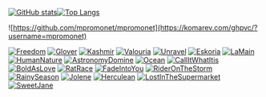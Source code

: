 
[![GitHub stats](https://github-readme-stats.vercel.app/api?username=mpromonet)](https://github.com/mpromonet)[![Top Langs](https://github-readme-stats.vercel.app/api/top-langs/?username=mpromonet&layout=compact&langs_count=10)](https://github.com/mpromonet)

![https://github.com/mpromonet/mpromonet](https://komarev.com/ghpvc/?username=mpromonet)

[![Freedom](https://img.youtube.com/vi/rynxqdNMry4/1.jpg)](https://www.youtube.com/watch?v=rynxqdNMry4)
[![Glover](https://img.youtube.com/vi/BR6pYICqZT0/1.jpg)](https://www.youtube.com/watch?v=BR6pYICqZT0)
[![Kashmir](https://img.youtube.com/vi/bzEYNsFC2gE/1.jpg)](https://www.youtube.com/watch?v=bzEYNsFC2gE)
[![Valouria](https://img.youtube.com/vi/nc0Mv4Iyxvc/1.jpg)](https://www.youtube.com/watch?v=nc0Mv4Iyxvc)
[![Unravel](https://img.youtube.com/vi/Pmrvl4qLzW8/1.jpg)](https://www.youtube.com/watch?v=Pmrvl4qLzW8)
[![Eskoria](https://img.youtube.com/vi/_Y4ifgOxdJY/1.jpg)](https://www.youtube.com/watch?v=_Y4ifgOxdJY)
[![LaMain](https://img.youtube.com/vi/tvanSC9FlkE/1.jpg)](https://www.youtube.com/watch?v=tvanSC9FlkE)
[![HumanNature](https://img.youtube.com/vi/lttlkkPWC3w/1.jpg)](https://www.youtube.com/watch?v=lttlkkPWC3w)
[![AstronomyDomine](https://img.youtube.com/vi/8UbNbor3OqQ/1.jpg)](https://www.youtube.com/watch?v=8UbNbor3OqQ)
[![Ocean](https://img.youtube.com/vi/jdYJf_ybyVo/1.jpg)](https://www.youtube.com/watch?v=jdYJf_ybyVo)
[![CallItWhatItis](https://img.youtube.com/vi/seMchmXIO-Q/1.jpg)](https://www.youtube.com/watch?v=seMchmXIO-Q)
[![BoldAsLove](https://img.youtube.com/vi/w2kaS0AUzLM/1.jpg)](https://www.youtube.com/watch?v=w2kaS0AUzLM)
[![RatRace](https://img.youtube.com/vi/qCLQm0pqIX4/1.jpg)](https://www.youtube.com/watch?v=qCLQm0pqIX4)
[![FadeIntoYou](https://img.youtube.com/vi/o4m5jQy5A2U/1.jpg)](https://www.youtube.com/watch?v=o4m5jQy5A2U)
[![RiderOnTheStorm](https://img.youtube.com/vi/iv8GW1GaoIc/1.jpg)](https://www.youtube.com/watch?v=qCLQm0pqIX4)
[![RainySeason](https://img.youtube.com/vi/i74Zf_FZNvQ/1.jpg)](https://www.youtube.com/watch?v=i74Zf_FZNvQ)
[![Jolene](https://img.youtube.com/vi/yXlULkwhgrc/1.jpg)](https://www.youtube.com/watch?v=yXlULkwhgrc)
[![Herculean](https://img.youtube.com/vi/M04vej5wfzE/1.jpg)](https://www.youtube.com/watch?v=M04vej5wfzE)
[![LostInTheSupermarket](https://img.youtube.com/vi/hZw23sWlyG0/1.jpg)](https://www.youtube.com/watch?v=hZw23sWlyG0)
[![SweetJane](https://img.youtube.com/vi/Fa9nN3G2CSg/1.jpg)](https://www.youtube.com/watch?v=Fa9nN3G2CSg)






